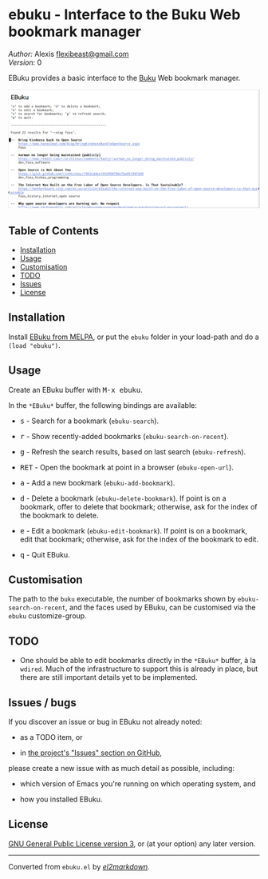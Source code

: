 # ebuku - Interface to the Buku Web bookmark manager

*Author:* Alexis <flexibeast@gmail.com><br>
*Version:* 0<br>

EBuku provides a basic interface to the
[Buku](https://github.com/jarun/Buku) Web bookmark manager.

![Image of the EBuku UI](ebuku.png)<br>

## Table of Contents

- [Installation](#installation)
- [Usage](#usage)
- [Customisation](#customisation)
- [TODO](#todo)
- [Issues](#issues)
- [License](#license)

## Installation

Install [EBuku from MELPA](https://melpa.org/#/ebuku), or put the
`ebuku` folder in your load-path and do a `(load "ebuku")`.

## Usage

Create an EBuku buffer with <kbd>M-x ebuku</kbd>.

In the `*EBuku*` buffer, the following bindings are available:

* <kbd>s</kbd> - Search for a bookmark (`ebuku-search`).

* <kbd>r</kbd> - Show recently-added bookmarks (`ebuku-search-on-recent`).

* <kbd>g</kbd> - Refresh the search results, based on last search (`ebuku-refresh`).

* <kbd>RET</kbd> - Open the bookmark at point in a browser (`ebuku-open-url`).

* <kbd>a</kbd> - Add a new bookmark (`ebuku-add-bookmark`).

* <kbd>d</kbd> - Delete a bookmark (`ebuku-delete-bookmark`).  If point is on
  a bookmark, offer to delete that bookmark; otherwise, ask for the
  index of the bookmark to delete.

* <kbd>e</kbd> - Edit a bookmark (`ebuku-edit-bookmark`).  If point is on a
  bookmark, edit that bookmark; otherwise, ask for the index of the
  bookmark to edit.

* <kbd>q</kbd> - Quit EBuku.

## Customisation

The path to the `buku` executable, the number of bookmarks shown by
`ebuku-search-on-recent`, and the faces used by EBuku, can be
customised via the `ebuku` customize-group.

## TODO

* One should be able to edit bookmarks directly in the `*EBuku*`
  buffer, à la `wdired`.  Much of the infrastructure to support this
  is already in place, but there are still important details yet to
  be implemented.

<a name="issues"></a>

## Issues / bugs

If you discover an issue or bug in EBuku not already
noted:

* as a TODO item, or

* in [the project's "Issues" section on
  GitHub](https://github.com/flexibeast/ebuku/issues),

please create a new issue with as much detail as possible,
including:

* which version of Emacs you're running on which operating system,
  and

* how you installed EBuku.

## License

[GNU General Public License version
3](https://www.gnu.org/licenses/gpl.html), or (at your option) any
later version.


---
Converted from `ebuku.el` by [*el2markdown*](https://github.com/Lindydancer/el2markdown).
